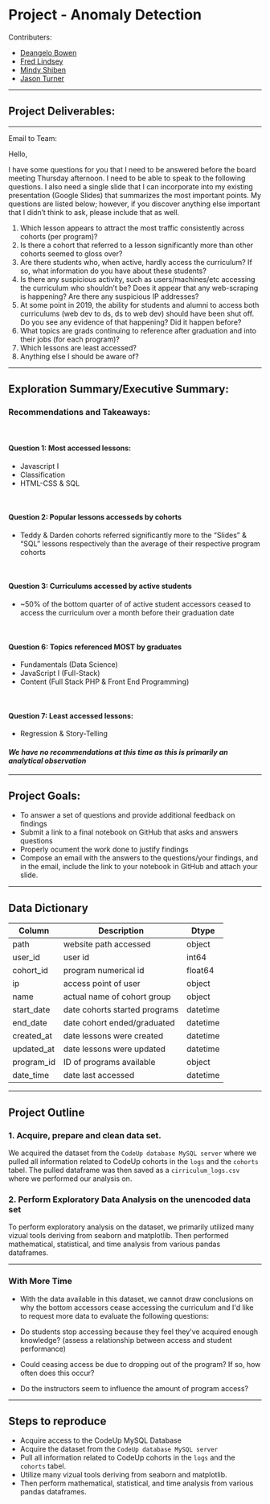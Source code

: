 # Project - Anomaly Detection

Contributers:
- [Deangelo Bowen](https://github.com/DeangeloBowen1)
- [Fred Lindsey](https://github.com/fred-lindsey)
- [Mindy Shiben](https://github.com/mindyshiben)
- [Jason Turner](https://github.com/Jason-R-Turner)

---
## Project Deliverables:

---
Email to Team:


Hello,

I have some questions for you that I need to be answered before the board meeting Thursday afternoon. I need to be able to speak to the following questions. I also need a single slide that I can incorporate into my existing presentation (Google Slides) that summarizes the most important points. My questions are listed below; however, if you discover anything else important that I didn’t think to ask, please include that as well.

1. Which lesson appears to attract the most traffic consistently across cohorts (per program)?
2. Is there a cohort that referred to a lesson significantly more than other cohorts seemed to gloss over?
3. Are there students who, when active, hardly access the curriculum? If so, what information do you have about these students?
4. Is there any suspicious activity, such as users/machines/etc accessing the curriculum who shouldn’t be? Does it appear that any web-scraping is happening? Are there any suspicious IP addresses?
5. At some point in 2019, the ability for students and alumni to access both curriculums (web dev to ds, ds to web dev) should have been shut off. Do you see any evidence of that happening? Did it happen before?
6. What topics are grads continuing to reference after graduation and into their jobs (for each program)?
7. Which lessons are least accessed?
8. Anything else I should be aware of?

---

## Exploration Summary/Executive Summary:

### Recommendations and Takeaways:

<br> 

#### Question 1: Most accessed lessons:
- Javascript I
- Classification
- HTML-CSS & SQL 
<br>

#### Question 2: Popular lessons accesseds by cohorts
- Teddy & Darden cohorts referred significantly more to the “Slides” & “SQL” lessons respectively than the average of their respective program cohorts
<br>

#### Question 3: Curriculums accessed by active students
- ~50% of the bottom quarter of of active student accessors ceased to access the curriculum over a month before their graduation date
<br>

#### Question 6: Topics referenced MOST by graduates
- Fundamentals (Data Science)
- JavaScript I (Full-Stack)
- Content (Full Stack PHP & Front End Programming)
<br>

#### Question 7: Least accessed lessons: 
- Regression & Story-Telling 


#### _We have no recommendations at this time as this is primarily an analytical observation_

---

## Project Goals:

- To answer a set of questions and provide additional feedback on findings
- Submit a link to a final notebook on GitHub that asks and answers questions 
- Properly ocument the work done to justify findings
- Compose an email with the answers to the questions/your findings, and in the email, include the link to your notebook in GitHub and attach your slide.

---

## Data Dictionary
|Column | Description | Dtype|
|--------- | --------- | ----------- |
|path| website path accessed| object|
|user_id| user id| int64|
|cohort_id| program numerical id| float64|
|ip| access point of user| object|
|name| actual name of cohort group| object|
|start_date| date cohorts started programs| datetime|
|end_date| date cohort ended/graduated| datetime|
|created_at| date lessons were created| datetime|
|updated_at|date lessons were updated|datetime|
|program_id| ID of programs available|object|
|date_time| date last accessed|datetime|

---

## Project Outline

### 1. Acquire, prepare and clean data set.

We acquired the dataset from the `CodeUp database MySQL server` where we pulled all information related to CodeUp cohorts in the `logs` and the `cohorts` tabel. The pulled dataframe was then saved as a `cirriculum_logs.csv` where we performed our analysis on. 
<br>

### 2. Perform Exploratory Data Analysis on the unencoded data set

To perform exploratory analysis on the dataset, we primarily utilized many vizual tools deriving from seaborn and matplotlib. Then performed mathematical, statistical, and time analysis from various pandas dataframes. 
<br>  

---
### With More Time

- With the data available in this dataset, we cannot draw conclusions on why the bottom accessors cease accessing the curriculum and I'd like to request more data to evaluate the following questions:

- Do students stop accessing because they feel they've acquired enough knowledge? (assess a relationship between access and student performance)

- Could ceasing access be due to dropping out of the program? If so, how often does this occur?

- Do the instructors seem to influence the amount of program access?


---

## Steps to reproduce
- Acquire access to the CodeUp MySQL Database
- Acquire the dataset from the `CodeUp database MySQL server` 
- Pull all information related to CodeUp cohorts in the `logs` and the `cohorts` tabel.
- Utilize many vizual tools deriving from seaborn and matplotlib.
- Then perform mathematical, statistical, and time analysis from various pandas dataframes. 




